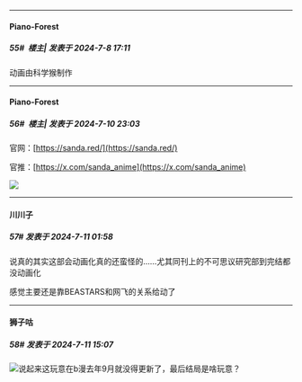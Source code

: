 ﻿
*****

####  Piano-Forest  
##### 55#         楼主| 发表于 2024-7-8 17:11

动画由科学猴制作


*****

####  Piano-Forest  
##### 56#         楼主| 发表于 2024-7-10 23:03

官网：[https://sanda.red/](https://sanda.red/)

官推：[https://x.com/sanda_anime](https://x.com/sanda_anime)

<img src="https://p.sda1.dev/18/3156f1a01883d8f6cdbac46cfa738604/20240710_230104.jpg" referrerpolicy="no-referrer">


*****

####  川川子  
##### 57#       发表于 2024-7-11 01:58

说真的其实这部会动画化真的还蛮怪的……尤其同刊上的不可思议研究部到完结都没动画化

感觉主要还是靠BEASTARS和网飞的关系给动了


*****

####  狮子咕  
##### 58#       发表于 2024-7-11 15:07

<img src="https://static.saraba1st.com/image/smiley/face2017/186.png" referrerpolicy="no-referrer">说起来这玩意在b漫去年9月就没得更新了，最后结局是啥玩意？

